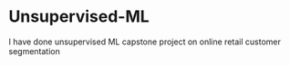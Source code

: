 # Unsupervised-ML
I have done unsupervised ML capstone project on  online retail customer segmentation
